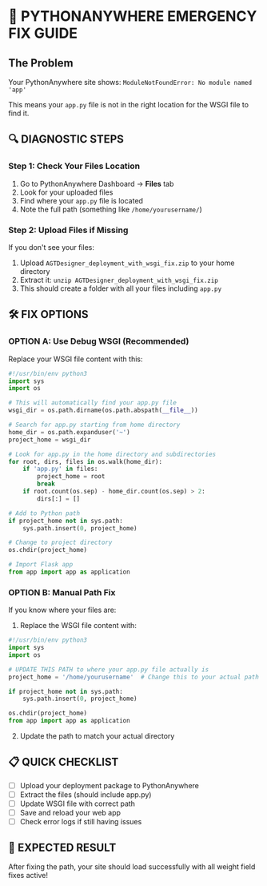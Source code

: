 # 🚨 PYTHONANYWHERE EMERGENCY FIX GUIDE

## The Problem
Your PythonAnywhere site shows: `ModuleNotFoundError: No module named 'app'`

This means your `app.py` file is not in the right location for the WSGI file to find it.

## 🔍 DIAGNOSTIC STEPS

### Step 1: Check Your Files Location
1. Go to PythonAnywhere Dashboard → **Files** tab
2. Look for your uploaded files
3. Find where your `app.py` file is located
4. Note the full path (something like `/home/yourusername/`)

### Step 2: Upload Files if Missing
If you don't see your files:
1. Upload `AGTDesigner_deployment_with_wsgi_fix.zip` to your home directory
2. Extract it: `unzip AGTDesigner_deployment_with_wsgi_fix.zip`
3. This should create a folder with all your files including `app.py`

## 🛠️ FIX OPTIONS

### OPTION A: Use Debug WSGI (Recommended)
Replace your WSGI file content with this:

```python
#!/usr/bin/env python3
import sys
import os

# This will automatically find your app.py file
wsgi_dir = os.path.dirname(os.path.abspath(__file__))

# Search for app.py starting from home directory
home_dir = os.path.expanduser('~')
project_home = wsgi_dir

# Look for app.py in the home directory and subdirectories
for root, dirs, files in os.walk(home_dir):
    if 'app.py' in files:
        project_home = root
        break
    if root.count(os.sep) - home_dir.count(os.sep) > 2:
        dirs[:] = []

# Add to Python path
if project_home not in sys.path:
    sys.path.insert(0, project_home)

# Change to project directory
os.chdir(project_home)

# Import Flask app
from app import app as application
```

### OPTION B: Manual Path Fix
If you know where your files are:
1. Replace the WSGI file content with:

```python
#!/usr/bin/env python3
import sys
import os

# UPDATE THIS PATH to where your app.py file actually is
project_home = '/home/yourusername'  # Change this to your actual path

if project_home not in sys.path:
    sys.path.insert(0, project_home)

os.chdir(project_home)
from app import app as application
```

2. Update the path to match your actual directory

## 📋 QUICK CHECKLIST

- [ ] Upload your deployment package to PythonAnywhere
- [ ] Extract the files (should include app.py)
- [ ] Update WSGI file with correct path
- [ ] Save and reload your web app
- [ ] Check error logs if still having issues

## 🎯 EXPECTED RESULT
After fixing the path, your site should load successfully with all weight field fixes active!
